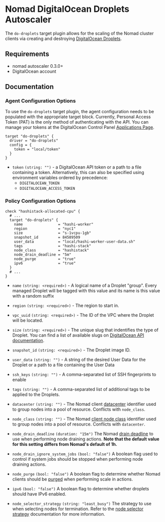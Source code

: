 # Nomad DigitalOcean Droplets Autoscaler

The `do-droplets` target plugin allows for the scaling of the Nomad cluster clients via creating and
destroying [DigitalOcean Droplets](https://www.digitalocean.com/products/droplets/).

## Requirements

- nomad autoscaler 0.3.0+
- DigitalOcean account

## Documentation

### Agent Configuration Options

To use the `do-droplets` target plugin, the agent configuration needs to be populated with the appropriate target block.
Currently, Personal Access Token (PAT) is the only method of authenticating with the API. You can manage your tokens at the DigitalOcean Control Panel [Applications Page](https://cloud.digitalocean.com/settings/applications).

```
target "do-droplets" {
  driver = "do-droplets"
  config = {
    token = "local/token"
  }
}
```

- `token` `(string: "")` - a DigitalOcean API token or a path to a file containing a token. Alternatively, this can also be specified using environment variables ordered by precedence:
  - `DIGITALOCEAN_TOKEN`
  - `DIGITALOCEAN_ACCESS_TOKEN`

### Policy Configuration Options

```hcl
check "hashistack-allocated-cpu" {
  # ...
  target "do-droplets" {
    name                = "hashi-worker"
    region              = "nyc1"
    size                = "s-1vcpu-1gb"
    snapshot_id         = 84589509
    user_data           = "local/hashi-worker-user-data.sh"
    tags                = "hashi-stack"
    node_class          = "hashistack"
    node_drain_deadline = "5m"
    node_purge          = "true"
    ipv6                = "true"
  }
  # ...
}
```

- `name` `(string: <required>)` - A logical name of a Droplet "group". Every managed Droplet will be tagged with this value and its name is this value with a random suffix

- `region` `(string: <required>)` - The region to start in.

- `vpc_uuid` `(string: <required>)` - The ID of the VPC where the Droplet will be located.

- `size` `(string: <required>)` - The unique slug that indentifies the type of Droplet. You can find a list of available slugs on [DigitalOcean API documentation](https://developers.digitalocean.com/documentation/v2/#list-all-sizes).

- `snapshot_id` `(string: <required>)` - The Droplet image ID.

- `user_data` `(string: "")` - A string of the desired User Data for the Droplet or a path to a file containing the User Data

- `ssh_keys` `(string: "")` - A comma-separated list of SSH fingerprints to enable

- `tags` `(string: "")` - A comma-separated list of additional tags to be applied to the Droplets.

- `datacenter` `(string: "")` - The Nomad client [datacenter](https://www.nomadproject.io/docs/configuration#datacenter)
  identifier used to group nodes into a pool of resource. Conflicts with
  `node_class`.

- `node_class` `(string: "")` - The Nomad [client node class](https://www.nomadproject.io/docs/configuration/client#node_class)
  identifier used to group nodes into a pool of resource. Conflicts with
  `datacenter`.

- `node_drain_deadline` `(duration: "15m")` The Nomad [drain deadline](https://www.nomadproject.io/api-docs/nodes#deadline) to use when performing node draining
  actions. **Note that the default value for this setting differs from Nomad's
  default of 1h.**

- `node_drain_ignore_system_jobs` `(bool: "false")` A boolean flag used to
  control if system jobs should be stopped when performing node draining
  actions.

- `node_purge` `(bool: "false")` A boolean flag to determine whether Nomad
  clients should be [purged](https://www.nomadproject.io/api-docs/nodes#purge-node) when performing scale in
  actions.

- `ipv6` `(bool: "false")` A boolean flag to determine whether droplets should have IPv6 enabled.

- `node_selector_strategy` `(string: "least_busy")` The strategy to use when
  selecting nodes for termination. Refer to the [node selector
  strategy](https://www.nomadproject.io/docs/autoscaling/internals/node-selector-strategy) documentation for more information.
